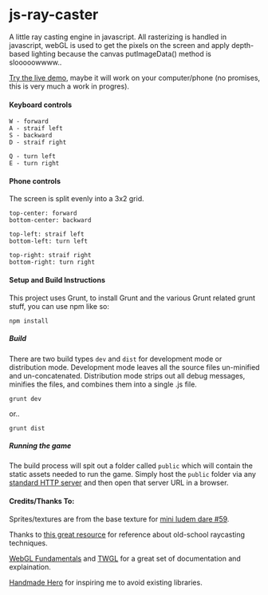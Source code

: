 # js-ray-caster

A little ray casting engine in javascript. All rasterizing is handled in javascript, webGL is used to get the pixels on the screen and apply depth-based lighting because the canvas putImageData() method is slooooowwww..

[Try the live demo](https://benpurdy.github.io/js-ray-caster/public/), maybe it will work on your computer/phone (no promises, this is very much a work in progres).

#### Keyboard controls

	W - forward
	A - straif left
	S - backward
	D - straif right
	
	Q - turn left
	E - turn right

#### Phone controls

The screen is split evenly into a 3x2 grid.

	top-center: forward
	bottom-center: backward
	
	top-left: straif left
	bottom-left: turn left
	
	top-right: straif right
	bottom-right: turn right

#### Setup and Build Instructions

This project uses Grunt, to install Grunt and the various Grunt related grunt stuff, you can use npm like so:

	npm install

##### Build

There are two build types `dev` and `dist` for development mode or distribution mode. Development mode leaves all the source files un-minified and un-concatenated. Distribution mode strips out all debug messages, minifies the files, and combines them into a single .js file.


	grunt dev
	
or..
	
	grunt dist


##### Running the game

The build process will spit out a folder called `public` which will contain the static assets needed to run the game. Simply host the `public` folder via any [standard HTTP server](https://github.com/indexzero/http-server) and then open that server URL in a browser.


#### Credits/Thanks To:

Sprites/textures are from the base texture for [mini ludem dare #59](http://ludumdare.com/compo/minild-59/).

Thanks to [this great resource](http://www.permadi.com/tutorial/raycast/) for reference about old-school raycasting techniques.

[WebGL Fundamentals](http://webglfundamentals.org/) and [TWGL](http://twgljs.org/) for a great set of documentation and explaination.

[Handmade Hero](https://handmadehero.org/) for inspiring me to avoid existing libraries.